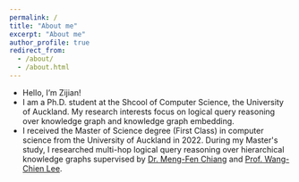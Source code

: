 ```yaml
---
permalink: /
title: "About me"
excerpt: "About me"
author_profile: true
redirect_from: 
  - /about/
  - /about.html
---
```


* Hello, I’m Zijian!
* I am a Ph.D. student at the Shcool of Computer Science, the University of Auckland. My research interests focus on logical query reasoning over knowledge graph and knowledge graph embedding.
* I received the Master of Science degree (First Class) in computer science from the University of Auckland in 2022. During my Master's study, I researched multi-hop logical query reasoning over hierarchical knowledge graphs supervised by [Dr. Meng-Fen Chiang](https://ankechiang.github.io/) and [Prof. Wang-Chien Lee](https://sites.psu.edu/wlee/).
